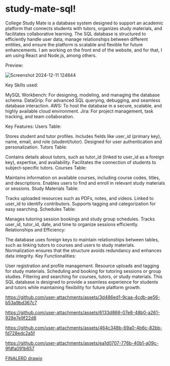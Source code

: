 # study-mate-sql!
College Study Mate is a database system designed to support an academic platform that connects students with tutors, organizes study materials, and facilitates collaborative learning. The SQL database is structured to efficiently handle user data, manage relationships between different entities, and ensure the platform is scalable and flexible for future enhancements. I am working on the front end of the website, and for that, I am using React and Node.js, among others.

Preview:

![Screenshot 2024-12-11 124844](https://github.com/user-attachments/assets/1e45878e-ffd4-4cf1-809e-f372051eb065)



Key Skills used:

  MySQL Workbench: For designing, modeling, and managing the database schema.
  DataGrip: For advanced SQL querying, debugging, and seamless database interaction.
  AWS: To host the database in a secure, scalable, and highly available cloud environment.
  Jira: For project management, task tracking, and team collaboration.

Key Features:
Users Table:

  Stores student and tutor profiles.
  Includes fields like user_id (primary key), name, email, and role (student/tutor).
  Designed for user authentication and personalization.
  Tutors Table:
  
  Contains details about tutors, such as tutor_id (linked to user_id as a foreign key), expertise, and availability.
  Facilitates the connection of students to subject-specific tutors.
  Courses Table:
  
  Maintains information on available courses, including course codes, titles, and descriptions.
  Enables users to find and enroll in relevant study materials or sessions.
  Study Materials Table:
  
  Tracks uploaded resources such as PDFs, notes, and videos.
  Linked to user_id to identify contributors.
  Supports tagging and categorization for easy searching.
  Schedules Table:
  
  Manages tutoring session bookings and study group schedules.
  Tracks user_id, tutor_id, date, and time to organize sessions efficiently.
  Relationships and Efficiency:
  
  The database uses foreign keys to maintain relationships between tables, such as linking tutors to courses and users to study materials.
  Normalization ensures that the structure avoids redundancy and enhances data integrity.
  Key Functionalities:
  
  User registration and profile management.
  Resource uploads and tagging for study materials.
  Scheduling and booking for tutoring sessions or group studies.
  Filtering and searching for courses, tutors, or study materials.
  This SQL database is designed to provide a seamless experience for students and tutors while maintaining flexibility for future platform growth.


https://github.com/user-attachments/assets/3d486ed1-9caa-4cdb-ae56-b53a9bd367c7



https://github.com/user-attachments/assets/6133d866-07e8-48b0-a261-928e7e9f22d8



https://github.com/user-attachments/assets/464c348b-69a0-4b6c-82bb-fd728edc2a5f



https://github.com/user-attachments/assets/ea1d0707-776b-40b1-a09c-9fdfa091b657





[FINALERD drawio](https://github.com/user-attachments/assets/79e9a956-d834-450f-8055-8b2f824f89a0)
